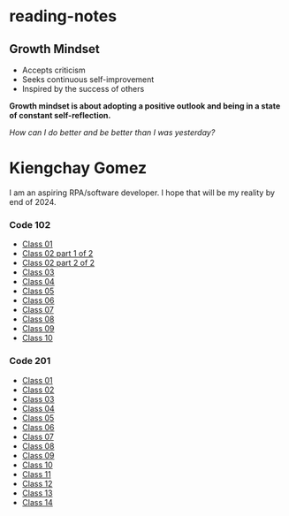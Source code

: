 # reading-notes

## Growth Mindset

- Accepts criticism
- Seeks continuous self-improvement
- Inspired by the success of others

**Growth mindset is about adopting a positive outlook and being in a state of constant self-reflection.**

*How can I do better and be better than I was yesterday?*

# Kiengchay Gomez

I am an aspiring RPA/software developer. I hope that will be my reality by end of 2024.

### Code 102

- [Class 01](code-102/class-01-learning-markdown.md)
- [Class 02 part 1 of 2](class-02-terminal-cheatsheet.md)
- [Class 02 part 2 of 2](class-02-text-editor.md)
- [Class 03](class-03-git-intro.md)
- [Class 04](class-04.md)
- [Class 05](class-05.md)
- [Class 06](class-06.md)
- [Class 07](class-07.md)
- [Class 08](class-08.md)
- [Class 09](class-09.md)
- [Class 10](class-10.md)


### Code 201

- [Class 01](class-01.md)
- [Class 02](class-02)
- [Class 03](class-03)
- [Class 04](class-04)
- [Class 05](class-05)
- [Class 06](class-06)
- [Class 07](class-07)
- [Class 08](class-08)
- [Class 09](class-09)
- [Class 10](class-10)
- [Class 11](class-11)
- [Class 12](class-12)
- [Class 13](class-13)
- [Class 14](class-14)
